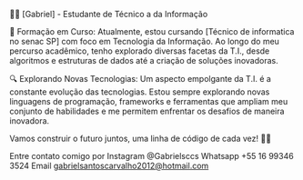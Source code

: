 👩‍💻 [Gabriel] - Estudante de Técnico a da Informação 

🚀 Formação em Curso:
Atualmente, estou cursando [Técnico de informatica no senac SP] com foco em Tecnologia da Informação. Ao longo do meu percurso acadêmico, tenho explorado diversas facetas da T.I., desde algoritmos e estruturas de dados até a criação de soluções inovadoras.


🔍 Explorando Novas Tecnologias:
Um aspecto empolgante da T.I. é a constante evolução das tecnologias. Estou sempre explorando novas linguagens de programação, frameworks e ferramentas que ampliam meu conjunto de habilidades e me permitem enfrentar os desafios de maneira inovadora.


Vamos construir o futuro juntos, uma linha de código de cada vez! 🚀✨


Entre contato comigo por Instagram @Gabrielsccs
Whatsapp +55 16 99346 3524
Email gabrielsantoscarvalho2012@hotmail.com
